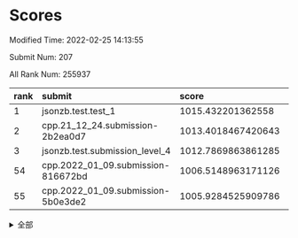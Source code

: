 # Scores

Modified Time: 2022-02-25 14:13:55

Submit Num: 207

All Rank Num: 255937

| rank |               submit               |       score        |       sigma        | pk_num |
| :--- | :--------------------------------- | :----------------- | :----------------- | :----- |
| 1    | jsonzb.test.test_1                 | 1015.432201362558  | 0.8759811202899269 | 4948   |
| 2    | cpp.21_12_24.submission-2b2ea0d7   | 1013.4018467420643 | 0.8200101235824167 | 4949   |
| 3    | jsonzb.test.submission_level_4     | 1012.7869863861285 | 0.8018201910410859 | 4944   |
| 54   | cpp.2022_01_09.submission-816672bd | 1006.5148963171126 | 0.7252380928720532 | 4950   |
| 55   | cpp.2022_01_09.submission-5b0e3de2 | 1005.9284525909786 | 0.7216898253819559 | 4947   |


<details>
<summary>全部</summary>

| rank |                 submit                 |       score        |       sigma        | pk_num |
| :--- | :------------------------------------- | :----------------- | :----------------- | :----- |
| 1    | jsonzb.test.test_1                     | 1015.432201362558  | 0.8759811202899269 | 4948   |
| 2    | cpp.21_12_24.submission-2b2ea0d7       | 1013.4018467420643 | 0.8200101235824167 | 4949   |
| 3    | jsonzb.test.submission_level_4         | 1012.7869863861285 | 0.8018201910410859 | 4944   |
| 4    | gobigger.level_3.submission_level_3_24 | 1011.8626489669625 | 0.7850306388941104 | 4946   |
| 5    | gobigger.level_3.submission_level_3_35 | 1011.7372487318491 | 0.7632026622255829 | 4945   |
| 6    | gobigger.level_3.submission_level_3_38 | 1011.7001185862055 | 0.7772278298914014 | 4947   |
| 7    | gobigger.level_3.submission_level_3_32 | 1011.160515548205  | 0.763012046231405  | 4943   |
| 8    | gobigger.level_3.submission_level_3_31 | 1010.8910505780512 | 0.7767491978969331 | 4937   |
| 9    | gobigger.level_3.submission_level_3_9  | 1010.7971192073259 | 0.7452449859252629 | 4947   |
| 10   | gobigger.level_3.submission_level_3_8  | 1010.7603122453855 | 0.7646922679863346 | 4948   |
| 11   | gobigger.level_3.submission_level_3_10 | 1010.6836672958286 | 0.7404370355880339 | 4941   |
| 12   | gobigger.level_3.submission_level_3_4  | 1010.6397519134265 | 0.7691383874397794 | 4950   |
| 13   | gobigger.level_3.submission_level_3_0  | 1010.5954825909854 | 0.7676942125964938 | 4947   |
| 14   | gobigger.level_3.submission_level_3_28 | 1010.5663626501347 | 0.759400758513578  | 4950   |
| 15   | gobigger.level_3.submission_level_3_1  | 1010.5516594413785 | 0.7688671679732391 | 4945   |
| 16   | gobigger.level_3.submission_level_3_33 | 1010.5439435895398 | 0.7707061779860218 | 4949   |
| 17   | gobigger.level_3.submission_level_3_47 | 1010.4404355349708 | 0.7707855761980591 | 4944   |
| 18   | gobigger.level_3.submission_level_3_20 | 1010.421414740401  | 0.7425385486216198 | 4943   |
| 19   | gobigger.level_3.submission_level_3_17 | 1010.3983045088376 | 0.7490955418754941 | 4950   |
| 20   | gobigger.level_3.submission_level_3_44 | 1010.3977825836234 | 0.7654404604319516 | 4946   |
| 21   | gobigger.level_3.submission_level_3_41 | 1010.2306211030361 | 0.7530604522305425 | 4943   |
| 22   | gobigger.level_3.submission_level_3_6  | 1010.2023750807316 | 0.7510392447896614 | 4945   |
| 23   | gobigger.level_3.submission_level_3_27 | 1010.1957639670228 | 0.7386449618792095 | 4950   |
| 24   | gobigger.level_3.submission_level_3_5  | 1010.1773025229586 | 0.7747686487398527 | 4938   |
| 25   | gobigger.level_3.submission_level_3_11 | 1010.1301221130395 | 0.7484423807235887 | 4949   |
| 26   | gobigger.level_3.submission_level_3_29 | 1010.1218416602273 | 0.7516753744010122 | 4943   |
| 27   | gobigger.level_3.submission_level_3_37 | 1010.061487336904  | 0.7729303565007757 | 4942   |
| 28   | gobigger.level_3.submission_level_3_22 | 1010.0036360021841 | 0.7619465830337812 | 4946   |
| 29   | gobigger.level_3.submission_level_3_39 | 1009.9739165839386 | 0.7916991642173343 | 4946   |
| 30   | gobigger.level_3.submission_level_3_12 | 1009.9592704372274 | 0.7477026688950767 | 4947   |
| 31   | gobigger.level_3.submission_level_3_49 | 1009.8095379412597 | 0.7697533464496024 | 4943   |
| 32   | gobigger.level_3.submission_level_3_45 | 1009.7587592464798 | 0.7635834348251206 | 4945   |
| 33   | gobigger.level_3.submission_level_3_13 | 1009.7568669511799 | 0.7390757231473829 | 4947   |
| 34   | gobigger.level_3.submission_level_3_36 | 1009.6087206964497 | 0.7450476152643302 | 4943   |
| 35   | gobigger.level_3.submission_level_3_14 | 1009.4532804017997 | 0.7484134370996389 | 4950   |
| 36   | gobigger.level_3.submission_level_3_48 | 1009.4246296117716 | 0.7625085883266477 | 4943   |
| 37   | gobigger.level_3.submission_level_3_43 | 1009.3587465130931 | 0.7541841073410785 | 4948   |
| 38   | gobigger.level_3.submission_level_3_3  | 1009.3383930979347 | 0.7517726490319684 | 4946   |
| 39   | gobigger.level_3.submission_level_3_30 | 1009.3041864351987 | 0.731334436202817  | 4949   |
| 40   | gobigger.level_3.submission_level_3_2  | 1009.2230237828262 | 0.7302645407837453 | 4947   |
| 41   | gobigger.level_3.submission_level_3_15 | 1009.1172224615239 | 0.7378097573123911 | 4948   |
| 42   | gobigger.level_3.submission_level_3_16 | 1009.0758465216525 | 0.7537163734677447 | 4943   |
| 43   | gobigger.level_3.submission_level_3_25 | 1009.064313645594  | 0.7381908080966483 | 4945   |
| 44   | gobigger.level_3.submission_level_3_7  | 1009.0075932035719 | 0.7546277511677416 | 4942   |
| 45   | gobigger.level_3.submission_level_3_23 | 1008.9896164416234 | 0.738065571492739  | 4947   |
| 46   | gobigger.level_3.submission_level_3_19 | 1008.9306018890329 | 0.7532235080984593 | 4946   |
| 47   | gobigger.level_3.submission_level_3_40 | 1008.896349841928  | 0.7586945465950149 | 4950   |
| 48   | gobigger.level_3.submission_level_3_21 | 1008.8240636036659 | 0.7401098318907212 | 4949   |
| 49   | gobigger.level_3.submission_level_3_18 | 1008.7887732339589 | 0.7348814462967873 | 4948   |
| 50   | gobigger.level_3.submission_level_3_42 | 1008.7798245771855 | 0.74086111879943   | 4940   |
| 51   | gobigger.level_3.submission_level_3_34 | 1008.6724329802373 | 0.763632231517228  | 4944   |
| 52   | gobigger.level_3.submission_level_3_46 | 1008.5972141780495 | 0.753786572297451  | 4950   |
| 53   | gobigger.level_3.submission_level_3_26 | 1007.91598726017   | 0.7234672148883758 | 4949   |
| 54   | cpp.2022_01_09.submission-816672bd     | 1006.5148963171126 | 0.7252380928720532 | 4950   |
| 55   | cpp.2022_01_09.submission-5b0e3de2     | 1005.9284525909786 | 0.7216898253819559 | 4947   |
| 56   | gobigger.level_1.submission_level_1_1  | 1005.491256669327  | 0.7255886444086048 | 4946   |
| 57   | gobigger.level_1.submission_level_1_22 | 1004.9890517985584 | 0.7190730182159768 | 4944   |
| 58   | gobigger.level_1.submission_level_1_37 | 1004.8391063601003 | 0.731651101329007  | 4948   |
| 59   | gobigger.level_1.submission_level_1_27 | 1004.7057570553694 | 0.7241157935302807 | 4947   |
| 60   | gobigger.level_1.submission_level_1_35 | 1004.6944045434246 | 0.7206045021828107 | 4945   |
| 61   | gobigger.level_1.submission_level_1_5  | 1004.5294536128094 | 0.7163408906458583 | 4944   |
| 62   | gobigger.level_1.submission_level_1_47 | 1004.5239094624925 | 0.7201357637212866 | 4948   |
| 63   | gobigger.level_1.submission_level_1_10 | 1004.3757482788757 | 0.7248560138704783 | 4948   |
| 64   | gobigger.level_1.submission_level_1_4  | 1004.2845532987706 | 0.7155594109934738 | 4946   |
| 65   | gobigger.level_1.submission_level_1_31 | 1004.0075097693741 | 0.708983006321216  | 4948   |
| 66   | gobigger.level_1.submission_level_1_23 | 1003.9859800371487 | 0.721971908215322  | 4942   |
| 67   | gobigger.level_1.submission_level_1_17 | 1003.9778854802647 | 0.7308001786480749 | 4945   |
| 68   | gobigger.level_1.submission_level_1_13 | 1003.8735567577653 | 0.7116518682727312 | 4946   |
| 69   | gobigger.level_1.submission_level_1_32 | 1003.8703876729961 | 0.7193946734185374 | 4947   |
| 70   | gobigger.level_1.submission_level_1_46 | 1003.7581397511493 | 0.7171741476585463 | 4945   |
| 71   | gobigger.level_1.submission_level_1_24 | 1003.6507912381072 | 0.7214537265847493 | 4944   |
| 72   | gobigger.level_1.submission_level_1_40 | 1003.5864208707183 | 0.7156684690347594 | 4949   |
| 73   | gobigger.level_1.submission_level_1_38 | 1003.5702572704303 | 0.7140892296699459 | 4940   |
| 74   | gobigger.level_1.submission_level_1_28 | 1003.5318419607377 | 0.7114873961704997 | 4944   |
| 75   | gobigger.level_1.submission_level_1_45 | 1003.5304950592765 | 0.7223429953363248 | 4948   |
| 76   | gobigger.level_1.submission_level_1_25 | 1003.4805344846427 | 0.7059525983035242 | 4949   |
| 77   | gobigger.level_1.submission_level_1_49 | 1003.4553521503907 | 0.7156889158786811 | 4949   |
| 78   | gobigger.level_1.submission_level_1_6  | 1003.3698160670033 | 0.7198546752931333 | 4948   |
| 79   | gobigger.level_1.submission_level_1_18 | 1003.3475944236859 | 0.7154963922436983 | 4946   |
| 80   | gobigger.level_1.submission_level_1_12 | 1003.3209827208642 | 0.7162752322280177 | 4948   |
| 81   | gobigger.level_1.submission_level_1_19 | 1003.2464922008347 | 0.7214785008811904 | 4948   |
| 82   | gobigger.level_1.submission_level_1_16 | 1003.2257945371861 | 0.7142456188507    | 4945   |
| 83   | gobigger.level_1.submission_level_1_0  | 1003.2124122913052 | 0.7112210739794561 | 4945   |
| 84   | gobigger.level_1.submission_level_1_9  | 1003.208858185684  | 0.7190628186822247 | 4946   |
| 85   | gobigger.level_1.submission_level_1_2  | 1003.1326715914772 | 0.7105231647977648 | 4944   |
| 86   | gobigger.level_1.submission_level_1_30 | 1003.1130627746305 | 0.7190145605731321 | 4948   |
| 87   | gobigger.level_1.submission_level_1_44 | 1003.0578999014157 | 0.7079713086737263 | 4946   |
| 88   | gobigger.level_1.submission_level_1_33 | 1003.0534199177829 | 0.7088324649449189 | 4945   |
| 89   | gobigger.level_1.submission_level_1_20 | 1003.0129660979072 | 0.718067201527477  | 4946   |
| 90   | gobigger.level_1.submission_level_1_14 | 1003.0027020265127 | 0.7265698149133458 | 4943   |
| 91   | gobigger.level_1.submission_level_1_39 | 1002.9667502214919 | 0.7126526464828219 | 4940   |
| 92   | gobigger.level_1.submission_level_1_34 | 1002.6679501407787 | 0.7144215839849474 | 4949   |
| 93   | gobigger.level_1.submission_level_1_48 | 1002.648781072907  | 0.7247864284366873 | 4940   |
| 94   | gobigger.level_1.submission_level_1_43 | 1002.6403417215339 | 0.7136910753761537 | 4948   |
| 95   | gobigger.level_1.submission_level_1_8  | 1002.5870506973744 | 0.7187925855691277 | 4944   |
| 96   | gobigger.level_1.submission_level_1_15 | 1002.564892656174  | 0.7071830332146763 | 4945   |
| 97   | gobigger.level_1.submission_level_1_7  | 1002.5637885518853 | 0.716574091511473  | 4944   |
| 98   | gobigger.level_1.submission_level_1_21 | 1002.5434116399274 | 0.7238086622022659 | 4944   |
| 99   | gobigger.level_1.submission_level_1_11 | 1002.5289818958553 | 0.7226233280178606 | 4947   |
| 100  | gobigger.level_1.submission_level_1_36 | 1002.4967148946224 | 0.7180735363088268 | 4941   |
| 101  | gobigger.level_1.submission_level_1_42 | 1002.4240678156801 | 0.7297463539228327 | 4949   |
| 102  | gobigger.level_1.submission_level_1_3  | 1002.4029872885824 | 0.7136703373991801 | 4943   |
| 103  | gobigger.level_1.submission_level_1_29 | 1002.398073304909  | 0.7125322113126865 | 4945   |
| 104  | gobigger.level_1.submission_level_1_41 | 1001.8795852165364 | 0.7225867727844655 | 4939   |
| 105  | gobigger.level_1.submission_level_1_26 | 1001.7991061892233 | 0.711537345555732  | 4950   |
| 106  | gobigger.random.submission_random_39   | 997.5218551669128  | 0.7225147987958079 | 4940   |
| 107  | gobigger.random.submission_random_14   | 996.9209484299757  | 0.7186267159468749 | 4952   |
| 108  | gobigger.random.submission_random_23   | 996.8220531409921  | 0.7149980768729969 | 4944   |
| 109  | gobigger.random.submission_random_10   | 996.7935277883623  | 0.7167513451469673 | 4950   |
| 110  | gobigger.random.submission_random_11   | 996.7395204517743  | 0.7101041608560508 | 4950   |
| 111  | gobigger.random.submission_random_2    | 996.714089470074   | 0.7130416046923913 | 4948   |
| 112  | gobigger.random.submission_random_18   | 996.6284688559031  | 0.7070090414235191 | 4944   |
| 113  | gobigger.random.submission_random_3    | 996.6068219607729  | 0.7079911175175011 | 4945   |
| 114  | gobigger.random.submission_random_8    | 996.5527588892387  | 0.7180339990894858 | 4944   |
| 115  | gobigger.random.submission_random_7    | 996.5357460174665  | 0.7274321914083304 | 4946   |
| 116  | gobigger.random.submission_random_47   | 996.5163086609497  | 0.7031389314434081 | 4945   |
| 117  | gobigger.random.submission_random_19   | 996.5028921920148  | 0.713918347388791  | 4945   |
| 118  | gobigger.random.submission_random_32   | 996.4666801184728  | 0.7184897249538313 | 4947   |
| 119  | gobigger.random.submission_random_43   | 996.3604842243424  | 0.7233408392371542 | 4948   |
| 120  | gobigger.random.submission_random_45   | 996.3453725673169  | 0.6999996755957951 | 4940   |
| 121  | gobigger.random.submission_random_26   | 996.2387922229     | 0.6956491508258382 | 4942   |
| 122  | gobigger.random.submission_random_25   | 996.2317914908106  | 0.7132704261868122 | 4938   |
| 123  | gobigger.random.submission_random_42   | 996.2038859975183  | 0.7047888562339141 | 4946   |
| 124  | gobigger.random.submission_random_33   | 996.1764871389674  | 0.7078507171088797 | 4948   |
| 125  | gobigger.random.submission_random_15   | 996.1350118505178  | 0.7138121657145337 | 4946   |
| 126  | gobigger.random.submission_random_4    | 996.1234994492131  | 0.7095720930043373 | 4946   |
| 127  | gobigger.random.submission_random_6    | 996.0958962944134  | 0.7031553976278777 | 4948   |
| 128  | gobigger.random.submission_random_21   | 995.9993558561989  | 0.7248913222798529 | 4943   |
| 129  | gobigger.random.submission_random_46   | 995.9649677487489  | 0.7091244464035443 | 4947   |
| 130  | gobigger.random.submission_random_20   | 995.9176502842513  | 0.7016176617656508 | 4947   |
| 131  | gobigger.random.submission_random_12   | 995.8730013311972  | 0.7031644614696212 | 4947   |
| 132  | gobigger.random.submission_random_49   | 995.8542322972329  | 0.7223820454490433 | 4948   |
| 133  | gobigger.random.submission_random_29   | 995.840203537946   | 0.7179854703394712 | 4950   |
| 134  | gobigger.random.submission_random_31   | 995.7629213386249  | 0.7092213170888438 | 4942   |
| 135  | gobigger.random.submission_random_44   | 995.7380552798184  | 0.7076219640962361 | 4945   |
| 136  | gobigger.random.submission_random_16   | 995.6867106610367  | 0.7108485838634115 | 4946   |
| 137  | gobigger.random.submission_random_48   | 995.633225724041   | 0.7261534484938972 | 4950   |
| 138  | gobigger.random.submission_random_37   | 995.4812290276321  | 0.7116122627778954 | 4944   |
| 139  | gobigger.random.submission_random_28   | 995.4351786262765  | 0.7059897694312985 | 4943   |
| 140  | gobigger.random.submission_random_38   | 995.4172528893765  | 0.7318578386561718 | 4944   |
| 141  | gobigger.random.submission_random_13   | 995.4171985508382  | 0.7083412560862213 | 4949   |
| 142  | gobigger.random.submission_random_0    | 995.4084391887673  | 0.7159379858656172 | 4946   |
| 143  | gobigger.random.submission_random_30   | 995.3774489391536  | 0.6914455173902466 | 4948   |
| 144  | gobigger.random.submission_random_36   | 995.3568462434027  | 0.716879751992402  | 4945   |
| 145  | gobigger.random.submission_random_40   | 995.298035670577   | 0.7214733667748178 | 4945   |
| 146  | gobigger.random.submission_random_41   | 995.2784702700777  | 0.7084521389262756 | 4944   |
| 147  | gobigger.random.submission_random_17   | 995.2352568541123  | 0.7123858124432316 | 4943   |
| 148  | gobigger.random.submission_random_35   | 995.234669470939   | 0.716824621725709  | 4946   |
| 149  | gobigger.random.submission_random_34   | 995.1326209253133  | 0.7141582861929755 | 4946   |
| 150  | gobigger.random.submission_random_22   | 995.103784862173   | 0.7078841810317354 | 4947   |
| 151  | gobigger.random.submission_random_5    | 995.0717034471278  | 0.7118007429373214 | 4945   |
| 152  | gobigger.random.submission_random_9    | 995.0338650602612  | 0.7174646770110786 | 4942   |
| 153  | gobigger.random.submission_random_1    | 994.9927159922435  | 0.7278393511826003 | 4942   |
| 154  | gobigger.random.submission_random_27   | 994.8513900828382  | 0.7186263794855886 | 4945   |
| 155  | gobigger.level_2.submission_level_2_2  | 994.205571924177   | 0.7218392806681359 | 4948   |
| 156  | gobigger.random.submission_random_24   | 994.0877031354447  | 0.7324497483209046 | 4946   |
| 157  | gobigger.level_2.submission_level_2_28 | 993.9906830087309  | 0.7260977833089319 | 4947   |
| 158  | gobigger.level_2.submission_level_2_23 | 993.6899562130377  | 0.7252603080362121 | 4945   |
| 159  | gobigger.level_2.submission_level_2_36 | 993.6801529382363  | 0.7197524252067509 | 4949   |
| 160  | gobigger.level_2.submission_level_2_22 | 993.2384983949144  | 0.7321003942304516 | 4944   |
| 161  | gobigger.level_2.submission_level_2_11 | 993.2365514742744  | 0.72772549612311   | 4945   |
| 162  | gobigger.level_2.submission_level_2_49 | 993.0965091998673  | 0.7150813430337658 | 4948   |
| 163  | gobigger.level_2.submission_level_2_40 | 993.0946689148213  | 0.7496715166513925 | 4938   |
| 164  | gobigger.level_2.submission_level_2_33 | 992.9064253865108  | 0.7247951409169598 | 4948   |
| 165  | gobigger.level_2.submission_level_2_42 | 992.9051169820514  | 0.7553701376463766 | 4945   |
| 166  | gobigger.level_2.submission_level_2_32 | 992.9035850525887  | 0.7374956942620431 | 4949   |
| 167  | gobigger.level_2.submission_level_2_48 | 992.7862499525072  | 0.7428135858340664 | 4946   |
| 168  | gobigger.level_2.submission_level_2_9  | 992.7474352967158  | 0.7393823794883783 | 4948   |
| 169  | gobigger.level_2.submission_level_2_29 | 992.7074613274758  | 0.7360175053552077 | 4948   |
| 170  | gobigger.level_2.submission_level_2_46 | 992.6919178581765  | 0.7473924213772017 | 4938   |
| 171  | gobigger.level_2.submission_level_2_37 | 992.5706411556948  | 0.7458343894067611 | 4947   |
| 172  | gobigger.level_2.submission_level_2_25 | 992.5546008770309  | 0.7422162424133336 | 4946   |
| 173  | gobigger.level_2.submission_level_2_21 | 992.500300270141   | 0.7416323546723769 | 4944   |
| 174  | gobigger.level_2.submission_level_2_4  | 992.4949045134119  | 0.7529256664743783 | 4950   |
| 175  | gobigger.level_2.submission_level_2_20 | 992.4648440786646  | 0.7351078089910125 | 4949   |
| 176  | gobigger.level_2.submission_level_2_26 | 992.3992746981424  | 0.7615711467891052 | 4950   |
| 177  | gobigger.level_2.submission_level_2_1  | 992.3762240840563  | 0.7286306557042626 | 4942   |
| 178  | gobigger.level_2.submission_level_2_16 | 992.2718633015617  | 0.7314662177537985 | 4945   |
| 179  | gobigger.level_2.submission_level_2_0  | 992.2292027386057  | 0.7433895733664658 | 4942   |
| 180  | gobigger.level_2.submission_level_2_13 | 992.1776907720504  | 0.7675931892169412 | 4949   |
| 181  | gobigger.level_2.submission_level_2_35 | 992.1224368217784  | 0.7555472880441606 | 4943   |
| 182  | gobigger.level_2.submission_level_2_10 | 992.0853160310779  | 0.7499659179390048 | 4942   |
| 183  | gobigger.level_2.submission_level_2_43 | 992.0736994535059  | 0.7678164808619442 | 4946   |
| 184  | gobigger.level_2.submission_level_2_8  | 991.9636528171734  | 0.7456010039433538 | 4943   |
| 185  | gobigger.level_2.submission_level_2_44 | 991.6171414383323  | 0.7526072673149828 | 4943   |
| 186  | gobigger.level_2.submission_level_2_6  | 991.5947351385978  | 0.7619216579842046 | 4944   |
| 187  | gobigger.level_2.submission_level_2_7  | 991.5732453849068  | 0.7432505053529984 | 4947   |
| 188  | gobigger.level_2.submission_level_2_27 | 991.5324437778829  | 0.7464193695612783 | 4947   |
| 189  | gobigger.level_2.submission_level_2_12 | 991.473636255128   | 0.7449889197694295 | 4949   |
| 190  | gobigger.level_2.submission_level_2_39 | 991.4340519620839  | 0.7587308029743878 | 4945   |
| 191  | gobigger.level_2.submission_level_2_19 | 991.3432172385224  | 0.7783350868530631 | 4943   |
| 192  | gobigger.level_2.submission_level_2_34 | 991.1772153513488  | 0.745745930190594  | 4943   |
| 193  | gobigger.level_2.submission_level_2_45 | 991.1005173958533  | 0.7596744186730314 | 4945   |
| 194  | gobigger.level_2.submission_level_2_15 | 991.0960736722055  | 0.7357514683306257 | 4942   |
| 195  | gobigger.level_2.submission_level_2_38 | 991.0768630772595  | 0.7644520620680747 | 4944   |
| 196  | gobigger.level_2.submission_level_2_41 | 991.0275515430204  | 0.7602996201069693 | 4944   |
| 197  | gobigger.level_2.submission_level_2_5  | 991.0012583471088  | 0.7478368023595946 | 4950   |
| 198  | gobigger.level_2.submission_level_2_18 | 990.9718254005476  | 0.760511275219021  | 4942   |
| 199  | gobigger.level_2.submission_level_2_3  | 990.8976752865211  | 0.7351410549817861 | 4939   |
| 200  | gobigger.level_2.submission_level_2_14 | 990.8875945541273  | 0.7588048648931632 | 4947   |
| 201  | gobigger.level_2.submission_level_2_30 | 990.4300858167674  | 0.7578945183769586 | 4945   |
| 202  | gobigger.level_2.submission_level_2_24 | 990.2817838930106  | 0.7754384947268609 | 4952   |
| 203  | gobigger.level_2.submission_level_2_31 | 990.2754850280426  | 0.7578022654879254 | 4950   |
| 204  | gobigger.level_2.submission_level_2_17 | 990.2593347699581  | 0.7762826567949462 | 4944   |
| 205  | gobigger.level_2.submission_level_2_47 | 990.0475692456386  | 0.7518972469704281 | 4947   |
| 206  | gobigger.none.submission_none_0        | 977.5656779633191  | 1.4162850740118704 | 4947   |
| 207  | gobigger.none.submission_none_1        | 975.8190555297992  | 1.4454712101812128 | 4946   |

</details>